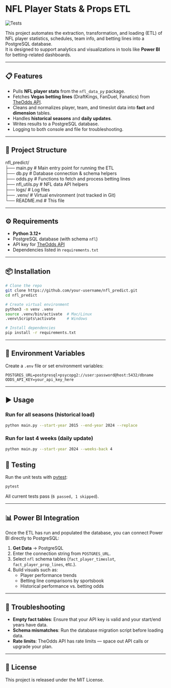 # NFL Player Stats & Props ETL

![Tests](https://img.shields.io/badge/tests-passing-brightgreen)

This project automates the extraction, transformation, and loading (ETL) of NFL player statistics, schedules, team info, and betting lines into a PostgreSQL database.  
It is designed to support analytics and visualizations in tools like **Power BI** for betting-related dashboards.

---

## 📋 Features
- Pulls **NFL player stats** from the `nfl_data_py` package.
- Fetches **Vegas betting lines** (DraftKings, FanDuel, Fanatics) from [TheOdds API](https://the-odds-api.com/).
- Cleans and normalizes player, team, and timeslot data into **fact** and **dimension** tables.
- Handles **historical seasons** and **daily updates**.
- Writes results to a PostgreSQL database.
- Logging to both console and file for troubleshooting.

---

## 📂 Project Structure
nfl_predict/  
├── main.py        # Main entry point for running the ETL  
├── db.py          # Database connection & schema helpers  
├── odds.py        # Functions to fetch and process betting lines  
├── nfl_utils.py   # NFL data API helpers  
├── logs/          # Log files  
├── .venv/         # Virtual environment (not tracked in Git)  
└── README.md      # This file  

---

## ⚙️ Requirements
- **Python 3.12+**
- PostgreSQL database (with schema `nfl`)
- API key for [TheOdds API](https://the-odds-api.com/)
- Dependencies listed in `requirements.txt`

---

## 📦 Installation
```bash
# Clone the repo
git clone https://github.com/your-username/nfl_predict.git
cd nfl_predict

# Create virtual environment
python3 -m venv .venv
source .venv/bin/activate  # Mac/Linux
.venv\Scripts\activate     # Windows

# Install dependencies
pip install -r requirements.txt
```

---

## 🔑 Environment Variables
Create a `.env` file or set environment variables:  
```
POSTGRES_URL=postgresql+psycopg2://user:password@host:5432/dbname
ODDS_API_KEY=your_api_key_here
```

---

## ▶️ Usage

### Run for all seasons (historical load)
```bash
python main.py --start-year 2015 --end-year 2024 --replace
```

### Run for last 4 weeks (daily update)
```bash
python main.py --start-year 2024 --weeks-back 4
```

## 🧪 Testing

Run the unit tests with [pytest](https://docs.pytest.org/):

```bash
pytest
```

All current tests pass (`6 passed, 1 skipped`).

---

## 📊 Power BI Integration
Once the ETL has run and populated the database, you can connect Power BI directly to PostgreSQL:
1. **Get Data** → PostgreSQL
2. Enter the connection string from `POSTGRES_URL`.
3. Select `nfl` schema tables (`fact_player_timeslot`, `fact_player_prop_lines`, etc.).
4. Build visuals such as:
   - Player performance trends
   - Betting line comparisons by sportsbook
   - Historical performance vs. betting odds

---

## 🐛 Troubleshooting
- **Empty fact tables**: Ensure that your API key is valid and your start/end years have data.
- **Schema mismatches**: Run the database migration script before loading data.
- **Rate limits**: TheOdds API has rate limits — space out API calls or upgrade your plan.

---

## 📜 License
This project is released under the MIT License.
